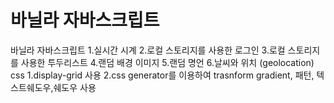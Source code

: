 # 바닐라 자바스크립트
바닐라 자바스크립트
1.실시간 시계
2.로컬 스토리지를 사용한 로그인
3.로컬 스토리지를 사용한 투두리스트
4.랜덤 배경 이미지
5.랜덤 명언
6.날씨와 위치 (geolocation)
css
1.display-grid 사용
2.css generator를 이용하여 trasnform gradient, 패턴, 텍스트쉐도우,쉐도우 사용